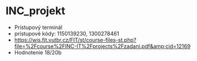 # INC_projekt
* Prístupový terminál
* prístupové kódy: 1150139230, 1300278461
* https://wis.fit.vutbr.cz/FIT/st/course-files-st.php?file=%2Fcourse%2FINC-IT%2Fprojects%2Fzadani.pdf&amp;cid=12169
* Hodnotenie 18/20b
